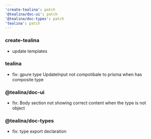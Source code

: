 ```yaml
---
'create-tealina': patch
'@tealina/doc-ui': patch
'@tealina/doc-types': patch
'tealina': patch
---
```


### create-tealina

- update templates

### tealina

- fix: gpure type UpdateInput not compotibale to prisma when has composite type

### @tealina/doc-ui

- fix: Body section not showing correct content when the type is not object

### @tealina/doc-types

- fix: type export declaration
